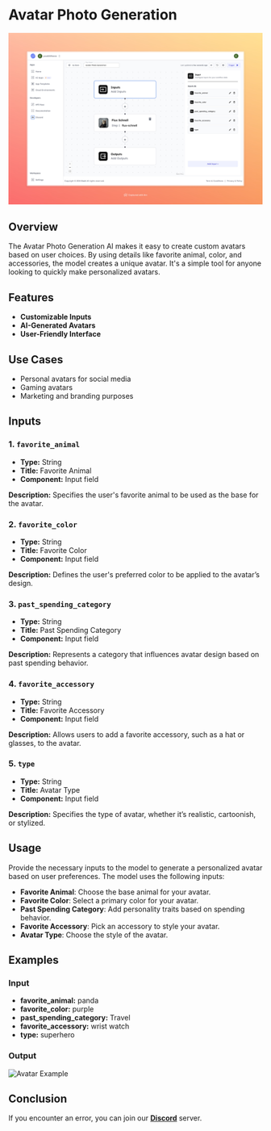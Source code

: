 # Avatar Photo Generation

<img src="images/avatar-photo-generation-full.jpeg" alt="Avatar Photo Generation"/>


## Overview
The Avatar Photo Generation AI makes it easy to create custom avatars based on user choices. By using details like favorite animal, color, and accessories, the model creates a unique avatar. It's a simple tool for anyone looking to quickly make personalized avatars.


## Features
- **Customizable Inputs**
- **AI-Generated Avatars**
- **User-Friendly Interface**

## Use Cases
- Personal avatars for social media
- Gaming avatars
- Marketing and branding purposes

## Inputs

### 1. `favorite_animal`
- **Type:** String
- **Title:** Favorite Animal
- **Component:** Input field

**Description:** Specifies the user's favorite animal to be used as the base for the avatar.

### 2. `favorite_color`
- **Type:** String
- **Title:** Favorite Color
- **Component:** Input field

**Description:** Defines the user's preferred color to be applied to the avatar’s design.

### 3. `past_spending_category`
- **Type:** String
- **Title:** Past Spending Category
- **Component:** Input field

**Description:** Represents a category that influences avatar design based on past spending behavior.

### 4. `favorite_accessory`
- **Type:** String
- **Title:** Favorite Accessory
- **Component:** Input field

**Description:** Allows users to add a favorite accessory, such as a hat or glasses, to the avatar.

### 5. `type`
- **Type:** String
- **Title:** Avatar Type
- **Component:** Input field

**Description:** Specifies the type of avatar, whether it’s realistic, cartoonish, or stylized.

## Usage

Provide the necessary inputs to the model to generate a personalized avatar based on user preferences. The model uses the following inputs:

- **Favorite Animal**: Choose the base animal for your avatar.
- **Favorite Color**: Select a primary color for your avatar.
- **Past Spending Category**: Add personality traits based on spending behavior.
- **Favorite Accessory**: Pick an accessory to style your avatar.
- **Avatar Type**: Choose the style of the avatar.

## Examples

### Input
- **favorite_animal:** panda
- **favorite_color:** purple
- **past_spending_category:** Travel
- **favorite_accessory:** wrist watch
- **type:** superhero

### Output
<img src="https://storage.googleapis.com/magicpoint/github-outputs/avatar-gthub-output.webp" alt="Avatar Example" width="300">

## Conclusion

If you encounter an error, you can join our <b><a href="https://discord.com/invite/yzZD4ZxBPt" target="_blank">Discord</a></b> server.